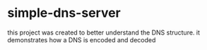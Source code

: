 # simple-dns-server
this project was created to better understand the DNS structure. it demonstrates how a DNS is encoded and decoded

